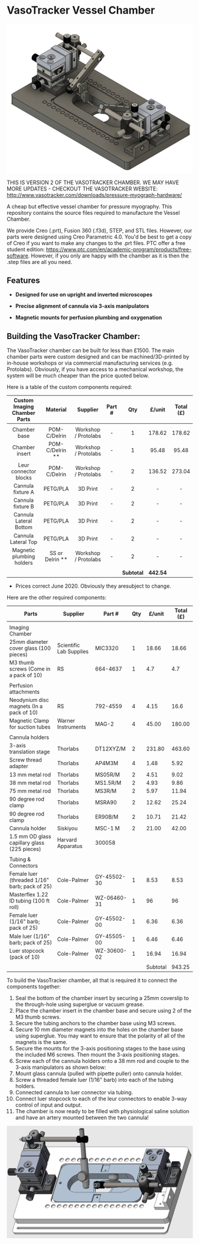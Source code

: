 VasoTracker Vessel Chamber
======
<img src="https://github.com/VasoTracker/VasoTracker/blob/master/VasoTracker_Vessel_Chamber/Images/vasotracker_rev2_v2.jpg">

THIS IS VERSION 2 OF THE  VASOTRACKER CHAMBER. WE MAY HAVE MORE UPDATES - CHECKOUT THE VASOTRACKER WEBSITE:
http://www.vasotracker.com/downloads/pressure-myograph-hardware/

A cheap but effective vessel chamber for pressure myography. This repository contains the source files required to manufacture the Vessel Chamber.

We provide Creo (.prt), Fusion 360 (.f3d), STEP, and STL files. However, our parts were designed using Creo Parametric 4.0.  You'd be best to get a copy of Creo if you want to make any changes to the .prt files. PTC offer a free student edition: https://www.ptc.com/en/academic-program/products/free-software. However, if you only are happy with the chamber as it is then the .step files are all you need.

## Features

* **Designed for use on upright and inverted microscopes**

* **Precise alignment of cannula via 3-axis manipulators**

* **Magnetic mounts for perfusion plumbing and oxygenation**


## Building the VasoTracker Chamber:

The VasoTracker chamber can be built for less than £1500. The main chamber parts were custom designed and can be machined/3D-printed by in-house workshops or via commercial manufacturing services (e.g. Protolabs). Obviously, if you have access to a mechanical workshop, the system will be much cheaper than the price quoted below.

Here is a table of the custom components required:

  **Custom Imaging Chamber Parts**| **Material** |**Supplier**|**Part #**|**Qty**|**£/unit**|**Total (£)**
  :-----:|:-----:|:-----:|:-----:|:-----:|:-----:|:-----:
  ||||||
  Chamber base | POM-C/Delrin | Workshop / Protolabs | - | 1 |178.62|178.62
  Chamber insert | POM-C/Delrin ** | Workshop / Protolabs | - | 1 |95.48|95.48
  Leur connector blocks | POM-C/Delrin | Workshop / Protolabs | - | 2 |136.52|273.04
  Cannula fixture A | PETG/PLA | 3D Print | - | 2 | - | -
  Cannula fixture B | PETG/PLA | 3D Print | - | 2 | - | -
  Cannula Lateral Bottom | PETG/PLA | 3D Print | - | 2 | - | -
  Cannula Lateral Top | PETG/PLA | 3D Print | - | 2 | - | -
  Magnetic plumbing holders | SS or Delrin ** | Workshop / Protolabs | - | 2 | - | -
   ||||||
   | | | | |**Subtotal**|**442.54**

* Prices correct June 2020. Obviously they aresubject to change.



Here are the other required components:

| Parts                                          | Supplier                | Part #      | Qty | £/unit   | Total (£) |
|------------------------------------------------|-------------------------|-------------|-----|----------|-----------|
|                                                |                         |             |     |          |           |
| Imaging Chamber                                |                         |             |     |          |           |
| 25mm diameter cover glass (100   pieces)       | Scientific Lab Supplies | MIC3320     | 1   | 18.66    | 18.66     |
| M3 thumb screws (Come in a   pack of 10)       | RS                      | 664-4637    | 1   | 4.7      | 4.7       |
|                                                |                         |             |     |          |           |
| Perfusion attachments                          |                         |             |     |          |           |
| Neodynium disc magnets (In a   pack of 10)     | RS                      | 792-4559    | 4   | 4.15     | 16.6      |
| Magnetic Clamp for suction   tubes             | Warner Instruments      | MAG-2       | 4   | 45.00    | 180.00    |
|                                                |                         |             |     |          |           |
| Cannula holders                                |                         |             |     |          |           |
| 3-axis translation stage                       | Thorlabs                | DT12XYZ/M   | 2   | 231.80   | 463.60    |
| Screw thread adapter                           | Thorlabs                | AP4M3M      | 4   | 1.48     | 5.92      |
| 13 mm metal rod                                | Thorlabs                | MS05R/M     | 2   | 4.51     | 9.02      |
| 38 mm metal rod                                | Thorlabs                | MS1.5R/M    | 2   | 4.93     | 9.86      |
| 75 mm metal rod                                | Thorlabs                | MS3R/M      | 2   | 5.97     | 11.94     |
| 90 degree rod clamp                            | Thorlabs                | MSRA90      | 2   | 12.62    | 25.24     |
| 90 degree rod clamp                            | Thorlabs                | ER90B/M     | 2   | 10.71    | 21.42     |
| Cannula holder                                 | Siskiyou                | MSC-1 M     | 2   | 21.00    | 42.00     |
| 1.5 mm OD glass capillary   glass (225 pieces) | Harvard Apparatus       | 300058      |     |          |           |
|                                                |                         |             |     |          |           |
| Tubing & Connectors                            |                         |             |     |          |           |
| Female luer  (threaded 1/16" barb; pack of 25) | Cole-Palmer             | GY-45502-30 | 1   | 8.53     | 8.53      |
| Masterflex 1.22 ID tubing (100   ft roll)      | Cole-Palmer             | WZ-06460-31 | 1   | 96       | 96        |
| Female luer (1/16" barb;   pack of 25)         | Cole-Palmer             | GY-45502-00 | 1   | 6.36     | 6.36      |
| Male luer (1/16" barb;   pack of 25)           | Cole-Palmer             | GY-45505-00 | 1   | 6.46     | 6.46      |
| Luer stopcock (pack of 10)                     | Cole-Palmer             | WZ-30600-02 | 1   | 16.94    | 16.94     |
|                                                |                         |             |     |          |           |
|                                                |                         |             |     | Subtotal | 943.25    |

 To build the VasoTracker chamber, all that is required it to connect the components together:

 1.	Seal the bottom of the chamber insert by securing a 25mm coverslip to the through-hole using superglue or vacuum grease.
 2.	Place the chamber insert in the chamber base and secure using 2 of the M3 thumb screws.
 3.	Secure the tubing anchors to the chamber base using M3 screws.
 4.	Secure 10 mm diameter magnets into the holes on the chamber base using superglue. You may want to ensure that the polarity of all of the magnets is the same.
 5.	Secure the mounts for the 3-axis positioning stages to the base using the included M6 screws. Then mount the 3-axis positioning stages.
 6. Screw each of the cannula holders onto a 38 mm rod and couple to the 3-axis manipulators as shown below:
 7.	Mount glass cannula (pulled with pipette puller) onto cannula holder.
 8. Screw a threaded female luer (1/16" barb) into each of the tubing holders.
 9. Connected cannula to luer connector via tubing.
 10. Connect luer stopcock to each of the leur connectors to enable 3-way control of input and output.
 11. The chamber is now ready to be filled with physiological saline solution and have an artery mounted between the two cannula!

 <img src="https://github.com/kaelome/VasoTracker/blob/master/VasoTracker_Vessel_Chamber/Images/vasotracker_assembly.gif">
